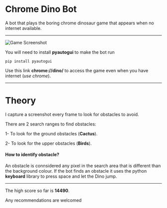 # Chrome Dino Bot
A bot that plays the boring chrome dinosaur game that appears when no internet available.
***
![Game Screenshot](https://9to5google.com/wp-content/uploads/sites/4/2018/09/chrome-offline-dino-game.jpg?quality=82&strip=all)

You will need to install **pyautogui** to make the bot run
```
pip install pyautogui
```
Use this link **chrome://dino/** to access the game even when you have internet (*use chrome*).
***
# Theory
I capture a screenshot every frame to look for obstacles to avoid.

There are 2 search ranges to find obstacles:

1- To look for the ground obstacles (**Cactus**).

2- To look for the upper obstacles (**Birds**).

#### How to identify obstacle?
An obstacle is connsidered any pixel in the search area that is different than the background colour.
If the bot finds an obstacle it uses the python **keyboard** library to press space and let the Dino jump.
***
The high score so far is **14490**.

Any recommendations are welcomed

